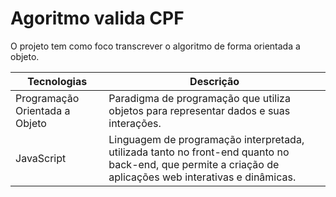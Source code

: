 # **Agoritmo valida CPF** 


O projeto tem como foco transcrever o algoritmo de forma orientada a objeto.

| Tecnologias                 | Descrição                                                |
| ---------------------------| -------------------------------------------------------- |
| Programação Orientada a Objeto | Paradigma de programação que utiliza objetos para representar dados e suas interações. |
| JavaScript | Linguagem de programação interpretada, utilizada tanto no front-end quanto no back-end, que permite a criação de aplicações web interativas e dinâmicas. |
